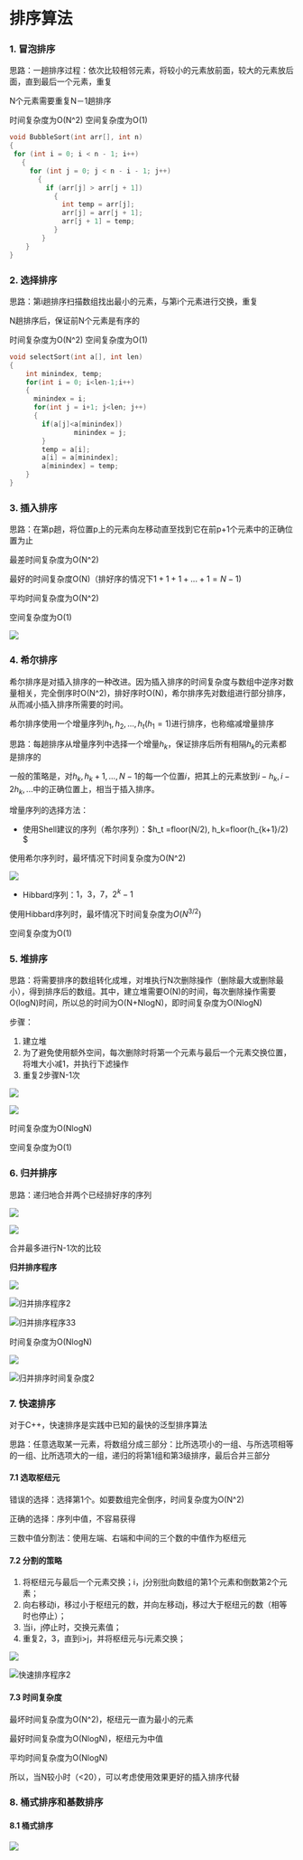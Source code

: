 # 排序算法

### 1. 冒泡排序

思路：一趟排序过程：依次比较相邻元素，将较小的元素放前面，较大的元素放后面，直到最后一个元素，重复

N个元素需要重复N－1趟排序

时间复杂度为O(N^2) 空间复杂度为O(1)

 ```c++
void BubbleSort(int arr[], int n)
{
  for (int i = 0; i < n - 1; i++)
	{
      for (int j = 0; j < n - i - 1; j++)
	    {
          if (arr[j] > arr[j + 1]) 
			{
              int temp = arr[j];
              arr[j] = arr[j + 1];
              arr[j + 1] = temp;
            }
         }
     }
 }
 ```

### 2. 选择排序

思路：第i趟排序扫描数组找出最小的元素，与第i个元素进行交换，重复

N趟排序后，保证前N个元素是有序的

时间复杂度为O(N^2) 空间复杂度为O(1)

```c++
void selectSort(int a[], int len)
{
	int minindex, temp;
	for(int i = 0; i<len-1;i++)
	{
	  minindex = i;
	  for(int j = i+1; j<len; j++)
	  {
	    if(a[j]<a[minindex])
				minindex = j;
		}
		temp = a[i];
		a[i] = a[minindex];
		a[minindex] = temp;
	}
}
```

### 3. 插入排序

思路：在第p趟，将位置p上的元素向左移动直至找到它在前p+1个元素中的正确位置为止

最差时间复杂度为O(N^2) 

最好的时间复杂度O(N)（排好序的情况下$1+1+1+...+1 = N-1$)

平均时间复杂度为O(N^2)

空间复杂度为O(1)

![](F:\NoteBook\.gitbook\assets\插入排序.png)

### 4. 希尔排序

希尔排序是对插入排序的一种改进。因为插入排序的时间复杂度与数组中逆序对数量相关，完全倒序时O(N^2)，排好序时O(N)，希尔排序先对数组进行部分排序，从而减小插入排序所需要的时间。

希尔排序使用一个增量序列$h_1, h_2, ..., h_t(h_1=1)$进行排序，也称缩减增量排序

思路：每趟排序从增量序列中选择一个增量$h_k$，保证排序后所有相隔$h_k$的元素都是排序的

一般的策略是，对$h_k, h_k+1,..., N-1$的每一个位置$i$，把其上的元素放到$i-h_k, i-2h_k,...$中的正确位置上，相当于插入排序。

增量序列的选择方法：

* 使用Shell建议的序列（希尔序列）：$h_t =floor(N/2), h_k=floor(h_{k+1}/2) $

使用希尔序列时，最坏情况下时间复杂度为O(N^2) 

![](F:\NoteBook\.gitbook\assets\希尔排序.png)

* Hibbard序列：$1，3，7，2^k-1$

使用Hibbard序列时，最坏情况下时间复杂度为$O(N^{3/2})$

空间复杂度为O(1)

### 5. 堆排序

思路：将需要排序的数组转化成堆，对堆执行N次删除操作（删除最大或删除最小），得到排序后的数组。其中，建立堆需要O(N)的时间，每次删除操作需要O(logN)时间，所以总的时间为O(N+NlogN)，即时间复杂度为O(NlogN)

步骤：

1. 建立堆
2. 为了避免使用额外空间，每次删除时将第一个元素与最后一个元素交换位置，将堆大小减1，并执行下滤操作
3. 重复2步骤N-1次

![](F:\NoteBook\.gitbook\assets\堆排序1.png)

![](F:\NoteBook\.gitbook\assets\堆排序2.png)

时间复杂度为O(NlogN)

空间复杂度为O(1)

### 6. 归并排序

思路：递归地合并两个已经排好序的序列

![](F:\NoteBook\.gitbook\assets\归并排序1.png)

![](F:\NoteBook\.gitbook\assets\归并排序2.png)

合并最多进行N-1次的比较

**归并排序程序**

![](F:\NoteBook\.gitbook\assets\归并排序程序1.png)

![归并排序程序2](F:\NoteBook\.gitbook\assets\归并排序程序2.png)

![归并排序程序33](F:\NoteBook\.gitbook\assets\归并排序程序33.png)

时间复杂度为O(NlogN)

![](F:\NoteBook\.gitbook\assets\归并排序时间复杂度1.png)

![归并排序时间复杂度2](F:\NoteBook\.gitbook\assets\归并排序时间复杂度2.png)

### 7. 快速排序

对于C++，快速排序是实践中已知的最快的泛型排序算法

思路：任意选取某一元素，将数组分成三部分：比所选项小的一组、与所选项相等的一组、比所选项大的一组，递归的将第1组和第3级排序，最后合并三部分

#### 7.1 选取枢纽元

错误的选择：选择第1个。如要数组完全倒序，时间复杂度为O(N^2)

正确的选择：序列中值，不容易获得

三数中值分割法：使用左端、右端和中间的三个数的中值作为枢纽元

#### 7.2 分割的策略

1. 将枢纽元与最后一个元素交换；i，j分别批向数组的第1个元素和倒数第2个元素；
2. 向右移动i，移过小于枢纽元的数，并向左移动j，移过大于枢纽元的数（相等时也停止）；
3. 当i，j停止时，交换元素值；
4. 重复2，3，直到i>j，并将枢纽元与i元素交换；

![](F:\NoteBook\.gitbook\assets\快速排序程序1.png)

![快速排序程序2](F:\NoteBook\.gitbook\assets\快速排序程序2.png)

#### 7.3 时间复杂度

最坏时间复杂度为O(N^2)，枢纽元一直为最小的元素

最好时间复杂度为O(NlogN)，枢纽元为中值

平均时间复杂度为O(NlogN)

所以，当N较小时（<20），可以考虑使用效果更好的插入排序代替

### 8. 桶式排序和基数排序

#### 8.1 桶式排序

![](F:\NoteBook\.gitbook\assets\桶式排序.png)